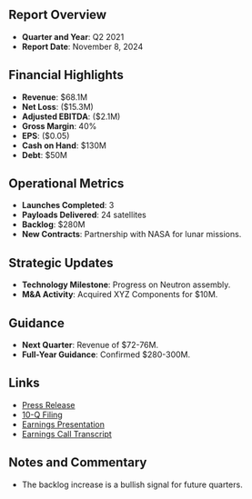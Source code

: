 ## Report Overview
- **Quarter and Year**: Q2 2021
- **Report Date**: November 8, 2024

## Financial Highlights
- **Revenue**: $68.1M
- **Net Loss**: ($15.3M)
- **Adjusted EBITDA**: ($2.1M)
- **Gross Margin**: 40%
- **EPS**: ($0.05)
- **Cash on Hand**: $130M
- **Debt**: $50M

## Operational Metrics
- **Launches Completed**: 3
- **Payloads Delivered**: 24 satellites
- **Backlog**: $280M
- **New Contracts**: Partnership with NASA for lunar missions.

## Strategic Updates
- **Technology Milestone**: Progress on Neutron assembly.
- **M&A Activity**: Acquired XYZ Components for $10M.

## Guidance
- **Next Quarter**: Revenue of $72-76M.
- **Full-Year Guidance**: Confirmed $280-300M.

## Links
- [Press Release](Q2%25202021.md##)
- [10-Q Filing](Q2%25202021.md.md##)
- [Earnings Presentation](Q2%25202021.md.md.md##)
- [Earnings Call Transcript](Q2%25202021.md.md.md.md##)

## Notes and Commentary
- The backlog increase is a bullish signal for future quarters.
